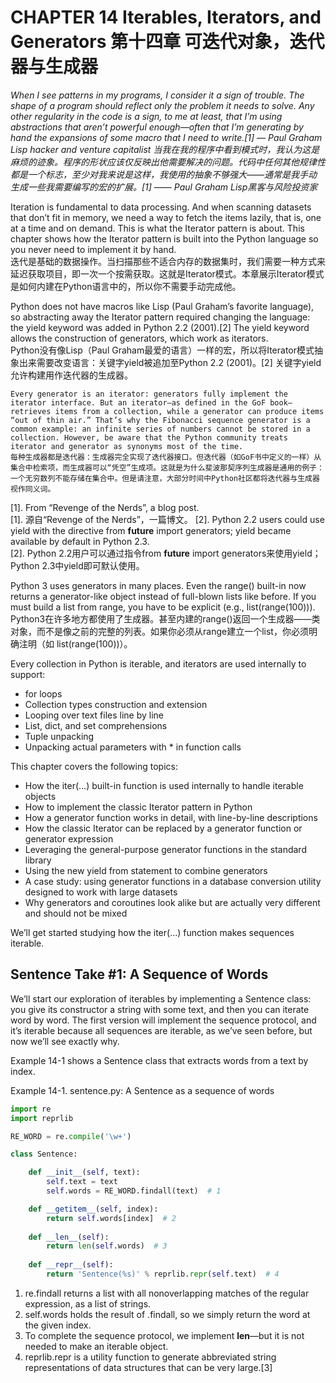 # CHAPTER 14 Iterables, Iterators, and Generators 第十四章 可迭代对象，迭代器与生成器

*When I see patterns in my programs, I consider it a sign of trouble. The shape of a program should reflect only the problem it needs to solve. Any other regularity in the code is a sign, to me at least, that I’m using abstractions that aren’t powerful enough—often that I’m generating by hand the expansions of some macro that I need to write.[1] — Paul Graham  Lisp hacker and venture capitalist*
*当我在我的程序中看到模式时，我认为这是麻烦的迹象。程序的形状应该仅反映出他需要解决的问题。代码中任何其他规律性都是一个标志，至少对我来说是这样，我使用的抽象不够强大——通常是我手动生成一些我需要编写的宏的扩展。[1]  —— Paul Graham Lisp黑客与风险投资家*

Iteration is fundamental to data processing. And when scanning datasets that don’t fit in memory, we need a way to fetch the items lazily, that is, one at a time and on demand. This is what the Iterator pattern is about. This chapter shows how the Iterator pattern is built into the Python language so you never need to implement it by hand.  
    迭代是基础的数据操作。当扫描那些不适合内存的数据集时，我们需要一种方式来延迟获取项目，即一次一个按需获取。这就是Iterator模式。本章展示Iterator模式是如何内建在Python语言中的，所以你不需要手动完成他。

Python does not have macros like Lisp (Paul Graham’s favorite language), so abstracting away the Iterator pattern required changing the language: the yield keyword was added in Python 2.2 (2001).[2] The yield keyword allows the construction of generators, which work as iterators.  
    Python没有像Lisp（Paul Graham最爱的语言）一样的宏，所以将Iterator模式抽象出来需要改变语言：关键字yield被追加至Python 2.2 (2001)。[2] 关键字yield允许构建用作迭代器的生成器。

    Every generator is an iterator: generators fully implement the iterator interface. But an iterator—as defined in the GoF book—retrieves items from a collection, while a generator can produce items “out of thin air.” That’s why the Fibonacci sequence generator is a common example: an infinite series of numbers cannot be stored in a collection. However, be aware that the Python community treats iterator and generator as synonyms most of the time.  
    每种生成器都是迭代器：生成器完全实现了迭代器接口。但迭代器（如GoF书中定义的一样）从集合中检索项，而生成器可以“凭空”生成项。这就是为什么斐波那契序列生成器是通用的例子：一个无穷数列不能存储在集合中。但是请注意，大部分时间中Python社区都将迭代器与生成器视作同义词。

[1]. From “Revenge of the Nerds”, a blog post.  
    [1]. 源自“Revenge of the Nerds”，一篇博文。
[2]. Python 2.2 users could use yield with the directive from __future__ import generators; yield became available by default in Python 2.3.  
    [2]. Python 2.2用户可以通过指令from __future__ import generators来使用yield；Python 2.3中yield即可默认使用。

Python 3 uses generators in many places. Even the range() built-in now returns a generator-like object instead of full-blown lists like before. If you must build a list from range, you have to be explicit (e.g., list(range(100))).  
    Python3在许多地方都使用了生成器。甚至内建的range()返回一个生成器——类对象，而不是像之前的完整的列表。如果你必须从range建立一个list，你必须明确注明（如 list(range(100))）。

Every collection in Python is iterable, and iterators are used internally to support:

- for loops
- Collection types construction and extension
- Looping over text files line by line
- List, dict, and set comprehensions
- Tuple unpacking
- Unpacking actual parameters with * in function calls

This chapter covers the following topics:

- How the iter(…) built-in function is used internally to handle iterable objects
- How to implement the classic Iterator pattern in Python
- How a generator function works in detail, with line-by-line descriptions
- How the classic Iterator can be replaced by a generator function or generator expression
- Leveraging the general-purpose generator functions in the standard library
- Using the new yield from statement to combine generators
- A case study: using generator functions in a database conversion utility designed to work with large datasets
- Why generators and coroutines look alike but are actually very different and should not be mixed

We’ll get started studying how the iter(…) function makes sequences iterable.

## Sentence Take #1: A Sequence of Words

We’ll start our exploration of iterables by implementing a Sentence class: you give its constructor a string with some text, and then you can iterate word by word. The first version will implement the sequence protocol, and it’s iterable because all sequences are iterable, as we’ve seen before, but now we’ll see exactly why.  

Example 14-1 shows a Sentence class that extracts words from a text by index.  

Example 14-1. sentence.py: A Sentence as a sequence of words

```python
import re
import reprlib

RE_WORD = re.compile('\w+')

class Sentence:

    def __init__(self, text):
        self.text = text
        self.words = RE_WORD.findall(text)  # 1

    def __getitem__(self, index):
        return self.words[index]  # 2
    
    def __len__(self): 
        return len(self.words)  # 3
 
    def __repr__(self):
        return 'Sentence(%s)' % reprlib.repr(self.text)  # 4
```

1. re.findall returns a list with all nonoverlapping matches of the regular expression, as a list of strings.
2. self.words holds the result of .findall, so we simply return the word at the given index.
3. To complete the sequence protocol, we implement __len__—but it is not needed to make an iterable object.
4. reprlib.repr is a utility function to generate abbreviated string representations of data structures that can be very large.[3]
